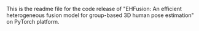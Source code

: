 This is the readme file for the code release of "EHFusion: An efficient heterogeneous fusion model for group-based 3D human pose estimation" on PyTorch platform.
